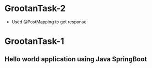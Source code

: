 # GrootanTask-2
- Used @PostMapping to get response

# GrootanTask-1
## Hello world application using Java SpringBoot
